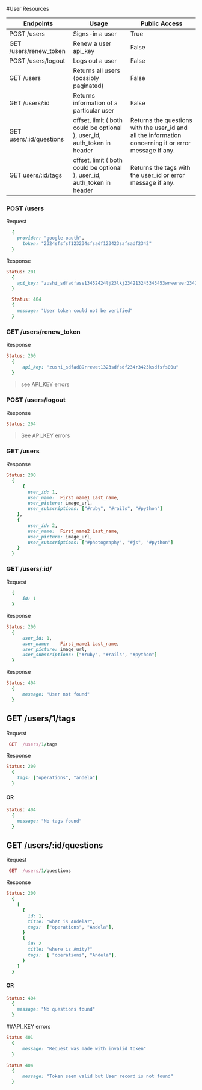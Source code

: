 #User Resources

Endpoints |	Usage |	Public Access
--------- | ----- | -------------
POST /users	| Signs-in a user |	True
GET /users/renew_token |	Renew a user api_key |	False
POST /users/logout |	Logs out a user |	False
GET /users	| Returns all users (possibly paginated)	| False
GET /users/:id	| Returns information of a particular user	| False
GET users/:id/questions| offset, limit ( both could be optional ), user_id, auth_token in header | Returns the questions with the user_id and all the information concerning it  or error message if any.
GET users/:id/tags| offset, limit ( both could be optional ), user_id, auth_token in header | Returns the tags with the user_id or error message if any.


### POST /users

Request
```ruby
  {
    provider: "google-oauth",
	  token: "2324sfsfsf123234sfsadf123423safsadf2342"
  }
```

Response
```ruby
Status: 201
  {
    api_key: "zushi_sdfadfase13452424lj23lkj234213245343453wrwerwer23424"
  }
```

```ruby
  Status: 404
  {
    message: "User token could not be verified"
  }
```
### GET /users/renew_token
Response
```ruby
Status: 200
  {
	  api_key: "zushi_sdfad89rrewet1323sdfsdf234r3423ksdfsfs00u"
  }
```
> see API_KEY errors

### POST /users/logout
Response
```ruby
Status: 204
```
> See API_KEY errors

### GET /users
Response
```ruby
Status: 200
  {
	  {
	    user_id: 1,
	    user_name:	First_name1 Last_name,
	    user_picture: image_url,
	    user_subscriptions: ["#ruby", "#rails", "#python"]
    },
    {
	    user_id: 2,
	    user_name:	First_name2 Last_name,
	    user_picture: image_url,
	    user_subscriptions: ["#photography", "#js", "#python"]
    }
  }
```

### GET /users/:id/
Request
```ruby
  {
	  id: 1
  }
```

Response
```ruby
Status: 200
  {
	  user_id: 1,
	  user_name:	First_name1 Last_name,
	  user_picture: image_url,
	  user_subscriptions: ["#ruby", "#rails", "#python"]
  }
```

Response
```ruby
Status: 404
  {
	  message: "User not found"
  }
```


## GET /users/1/tags
Request
```ruby
 GET  /users/1/tags
```
Response
```ruby
Status: 200
  {
    tags: ["operations", "andela"]
  }
```

#### OR
```ruby
Status: 404
  {
    message: "No tags found"
  }
```


## GET /users/:id/questions
Request
```ruby
 GET  /users/1/questions
```
Response
```ruby
Status: 200
  {
    [
      {
        id: 1,
        title: "what is Andela?",
        tags:  ["operations", "Andela"],
      }
      {
        id: 2
        title: "where is Amity?"
        tags:  [ "operations", "Andela"],
      }
    ]
  }
```

#### OR
```ruby
Status: 404
  {
    message: "No questions found"
  }
```

##API_KEY errors
```ruby
Status 401
  {
	  message: "Request was made with invalid token"
  }
```
```ruby
Status 404
  {
	  message: "Token seem valid but User record is not found"
  }
```
